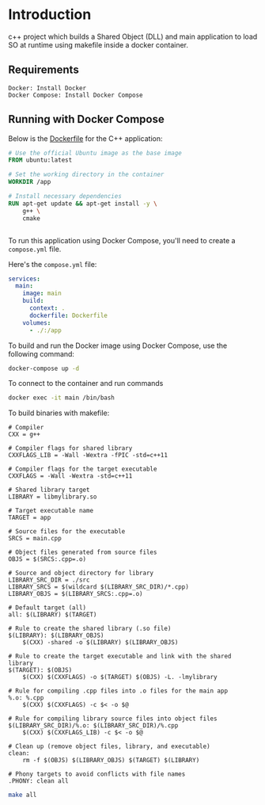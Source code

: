 # Introduction
c++ project which builds a Shared Object (DLL) and main application to load SO at runtime using makefile 
inside a docker container.

## Requirements

    Docker: Install Docker
    Docker Compose: Install Docker Compose
    

## Running with Docker Compose

Below is the [Dockerfile](Dockerfile) for the C++ application:

```Dockerfile
# Use the official Ubuntu image as the base image
FROM ubuntu:latest

# Set the working directory in the container
WORKDIR /app

# Install necessary dependencies
RUN apt-get update && apt-get install -y \
    g++ \
    cmake



```

To run this application using Docker Compose, you'll need to create a `compose.yml` file.

Here's the `compose.yml` file:

```yaml
services:
  main:
    image: main
    build:
      context: .
      dockerfile: Dockerfile
    volumes:
      - ./:/app

```

To build and run the Docker image using Docker Compose, use the following command:

```bash
docker-compose up -d
```

To connect to the container and run commands 

```bash
docker exec -it main /bin/bash
```

To build binaries with makefile:

```make
# Compiler
CXX = g++

# Compiler flags for shared library
CXXFLAGS_LIB = -Wall -Wextra -fPIC -std=c++11

# Compiler flags for the target executable
CXXFLAGS = -Wall -Wextra -std=c++11

# Shared library target
LIBRARY = libmylibrary.so

# Target executable name
TARGET = app

# Source files for the executable
SRCS = main.cpp

# Object files generated from source files
OBJS = $(SRCS:.cpp=.o)

# Source and object directory for library
LIBRARY_SRC_DIR = ./src
LIBRARY_SRCS = $(wildcard $(LIBRARY_SRC_DIR)/*.cpp)
LIBRARY_OBJS = $(LIBRARY_SRCS:.cpp=.o)

# Default target (all)
all: $(LIBRARY) $(TARGET)

# Rule to create the shared library (.so file)
$(LIBRARY): $(LIBRARY_OBJS)
	$(CXX) -shared -o $(LIBRARY) $(LIBRARY_OBJS)

# Rule to create the target executable and link with the shared library
$(TARGET): $(OBJS)
	$(CXX) $(CXXFLAGS) -o $(TARGET) $(OBJS) -L. -lmylibrary

# Rule for compiling .cpp files into .o files for the main app
%.o: %.cpp
	$(CXX) $(CXXFLAGS) -c $< -o $@

# Rule for compiling library source files into object files
$(LIBRARY_SRC_DIR)/%.o: $(LIBRARY_SRC_DIR)/%.cpp
	$(CXX) $(CXXFLAGS_LIB) -c $< -o $@

# Clean up (remove object files, library, and executable)
clean:
	rm -f $(OBJS) $(LIBRARY_OBJS) $(TARGET) $(LIBRARY)

# Phony targets to avoid conflicts with file names
.PHONY: clean all

```

```bash
make all 
```

